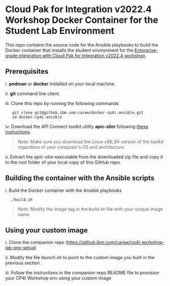 # Cloud Pak for Integration v2022.4 Workshop Docker Container for the Student Lab Environment

This repo contains the source code for the Ansible playbooks to build the Docker container that installs the student environment for the [Enterprise-grade integration with Cloud Pak for Integration v2022.4 workshop](https://ibm.github.io/cloudpakforintegration-workshop/).


## Prerequisites

i. **podman** or **docker** installed on your local machine.

ii. **git** command line client.

iii. Clone this repo by running the following commands

```
   git clone git@github.ibm.com:carew/docker-cp4i-ansible.git
   cd docker-cp4i-ansible
```
iv. Download the API Connect toolkit utility **apic-slim** following [these instructions](https://www.ibm.com/docs/en/api-connect/10.0.5.x_lts?topic=configuration-installing-toolkit).

>*Note*: Make sure you download the  *Linux x86_84* version of the toolkit regardless of your computer's OS and architecture.

v. Extract the *apic-slim* executable from the downloaded zip file and copy it to the root folder of your local copy of this GitHub repo.


## Building the container with the Ansible scripts

i. Build the Docker container with the Ansible playbooks

```
  ./build.sh
```
>*Note*: Modify the image tag in the  *build.sh* file  with your unique image name 

## Using your custom image

i. Clone the companion repo (https://github.ibm.com/carew/cp4i-workshop-lab-env-setup) 

ii. Modify the file *launch.sh* to point to the custom image you built in the  previous section.

iii. Follow the instructions in the companion  repo README file to provision your CP4I Workshop env using your custom image
